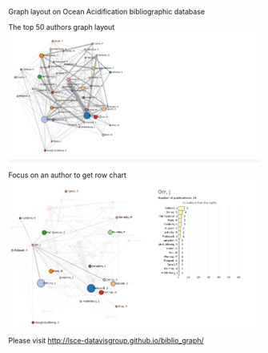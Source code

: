 
Graph layout on Ocean Acidification bibliographic database

The top 50 authors graph layout
![graph layout](biblio_graph_01.png)

Focus on an author to get row chart
![row chart](biblio_graph_02.png)

Please visit http://lsce-datavisgroup.github.io/biblio_graph/
